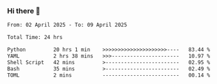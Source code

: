 ### Hi there 👋

<!--
**ututono/ututono** is a ✨ _special_ ✨ repository because its `README.md` (this file) appears on your GitHub profile.

Here are some ideas to get you started:

- 🔭 I’m currently working on ...
- 🌱 I’m currently learning ...
- 👯 I’m looking to collaborate on ...
- 🤔 I’m looking for help with ...
- 💬 Ask me about ...
- 📫 How to reach me: ...
- 😄 Pronouns: ...
- ⚡ Fun fact: ...
-->



<!--START_SECTION:waka-->

```txt
From: 02 April 2025 - To: 09 April 2025

Total Time: 24 hrs

Python         20 hrs 1 min    >>>>>>>>>>>>>>>>>>>>>----   83.44 %
YAML           2 hrs 38 mins   >>>----------------------   10.97 %
Shell Script   42 mins         >------------------------   02.95 %
Bash           35 mins         >------------------------   02.49 %
TOML           2 mins          -------------------------   00.14 %
```

<!--END_SECTION:waka-->
